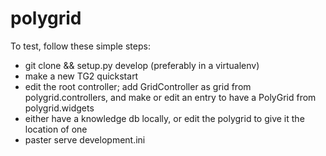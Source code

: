 polygrid
========

To test, follow these simple steps:
* git clone && setup.py develop (preferably in a virtualenv)
* make a new TG2 quickstart
* edit the root controller; add GridController as grid from polygrid.controllers, and make or edit an entry to have a PolyGrid from polygrid.widgets
* either have a knowledge db locally, or edit the polygrid to give it the location of one
* paster serve development.ini
